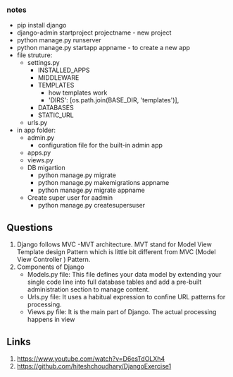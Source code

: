 ### notes
- pip install django
- django-admin startproject projectname - new project
- python manage.py runserver
- python manage.py startapp appname - to create a new app
- file struture:
  - settings.py
    - INSTALLED_APPS
    - MIDDLEWARE
    - TEMPLATES
      - how templates work
      - 'DIRS': [os.path.join(BASE_DIR, 'templates')],
    - DATABASES
    - STATIC_URL
  - urls.py
- in app folder:
  - admin.py
    - configuration file for the built-in admin app
  - apps.py
  - views.py
  - DB migartion
    - python manage.py migrate
    - python manage.py makemigrations appname
    - python manage.py migrate appname
  - Create super user for aadmin
    - python manage.py createsupersuser
  
## Questions
1. Django follows MVC -MVT architecture. MVT  stand for Model View Template design Pattern which is little bit different from MVC (Model View Controller ) Pattern.
2. Components of Django
    - Models.py file: This file defines your data model by extending your single code line into full database tables and add a pre-built administration section to manage content.
    - Urls.py file: It uses a habitual expression to confine URL patterns for processing.
    - Views.py file: It is the main part of Django. The actual processing happens in view
  
  
## Links
1. https://www.youtube.com/watch?v=D6esTdOLXh4
2. https://github.com/hiteshchoudhary/DjangoExercise1
